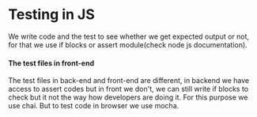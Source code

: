 # Testing in JS

We write code and the test to see whether we get expected output or not, for that we use if blocks or assert module(check node js documentation).

#### The test files in front-end

The test files in back-end and front-end are different, in backend we have access to assert codes but in front we don't, we can still write if blocks to check but it not the way how developers are doing it. For this purpose we use chai. But to test code in browser we use mocha.
